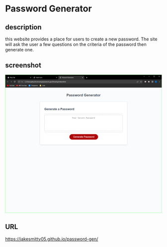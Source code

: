 # Password Generator

## description
this website provides a place for users to create a new password. The site will ask the user a few questions on the criteria of the password then generate one.

## screenshot
![Image of website](stuff/image.png)

## URL
https://jakesmitty05.github.io/password-gen/